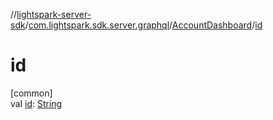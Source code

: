//[lightspark-server-sdk](../../../index.md)/[com.lightspark.sdk.server.graphql](../index.md)/[AccountDashboard](index.md)/[id](id.md)

# id

[common]\
val [id](id.md): [String](https://kotlinlang.org/api/latest/jvm/stdlib/kotlin/-string/index.html)
